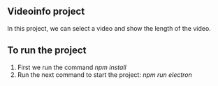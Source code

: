 ## Videoinfo project

In this project, we can select a video and show the length of the video.

## To run the project

1. First we run the command *npm install*
2. Run the next command to start the project: *npm run electron* 
